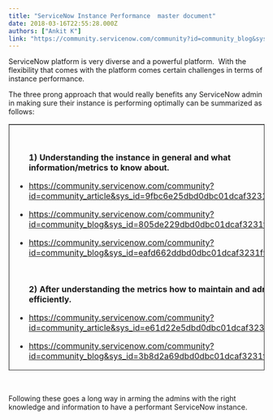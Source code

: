 ```yaml
---
title: "ServiceNow Instance Performance  master document"
date: 2018-03-16T22:55:28.000Z
authors: ["Ankit K"]
link: "https://community.servicenow.com/community?id=community_blog&sys_id=da050187dbb89380032a7a9e0f9619c4"
---
```

<p>ServiceNow platform is very diverse and a powerful platform.  With the flexibility that comes with the platform comes certain challenges in terms of instance performance.</p>
<p>The three prong approach that would really benefits any ServiceNow admin in making sure their instance is performing optimally can be summarized as follows: </p>
<div>
<table style="height: 486px;" title="" border="1" summary="" width="604" cellspacing="0" cellpadding="0"><tbody><tr><td>
<p> </p>
<p style="padding-left: 30px;"><strong>1) Understanding the instance in general and what information/metrics to know about.</strong> </p>
<ul style="padding-left: 30px;"><li><a href="community?id&#61;community_article&amp;sys_id&#61;9fbc6e25dbd0dbc01dcaf3231f961989" rel="nofollow">https://community.servicenow.com/community?id&#61;community_article&amp;sys_id&#61;9fbc6e25dbd0dbc01dcaf3231f961989</a> </li></ul>
<ul style="padding-left: 30px;"><li><a href="community?id&#61;community_blog&amp;sys_id&#61;805de229dbd0dbc01dcaf3231f961944" rel="nofollow">https://community.servicenow.com/community?id&#61;community_blog&amp;sys_id&#61;805de229dbd0dbc01dcaf3231f961944</a></li></ul>
<ul style="padding-left: 30px;"><li><a href="community?id&#61;community_blog&amp;sys_id&#61;eafd662ddbd0dbc01dcaf3231f9619e7" rel="nofollow">https://community.servicenow.com/community?id&#61;community_blog&amp;sys_id&#61;eafd662ddbd0dbc01dcaf3231f9619e7</a></li></ul>
<p>  </p>
<p style="padding-left: 30px;"><strong>2) After understanding the metrics how to maintain and administer it efficiently. </strong></p>
<ul style="padding-left: 30px;"><li><a href="community?id&#61;community_article&amp;sys_id&#61;e61d22e5dbd0dbc01dcaf3231f9619fd" rel="nofollow">https://community.servicenow.com/community?id&#61;community_article&amp;sys_id&#61;e61d22e5dbd0dbc01dcaf3231f9619fd</a></li></ul>
<ul style="padding-left: 30px;"><li><a href="community?id&#61;community_blog&amp;sys_id&#61;3b8d2a69dbd0dbc01dcaf3231f9619e4" rel="nofollow">https://community.servicenow.com/community?id&#61;community_blog&amp;sys_id&#61;3b8d2a69dbd0dbc01dcaf3231f9619e4</a></li></ul>
<p style="padding-left: 30px;"> </p>
<p style="padding-left: 30px;"><strong>3) The way ServiceNow efficiently uses MySQl database with the volume of data is tremendous. MySQl tuning thus is essential.</strong></p>
<ul style="padding-left: 30px;"><li><a href="community?id&#61;community_blog&amp;sys_id&#61;6b4da229dbd0dbc01dcaf3231f9619ad" rel="nofollow">https://community.servicenow.com/community?id&#61;community_blog&amp;sys_id&#61;6b4da229dbd0dbc01dcaf3231f9619ad</a></li></ul>
<ul style="padding-left: 30px;"><li><a href="community?id&#61;community_blog&amp;sys_id&#61;b8fca2a5dbd0dbc01dcaf3231f961903" rel="nofollow">https://community.servicenow.com/community?id&#61;community_blog&amp;sys_id&#61;b8fca2a5dbd0dbc01dcaf3231f961903</a></li></ul>
<ul style="padding-left: 30px;"><li> <a href="community?id&#61;community_article&amp;sys_id&#61;c35c2aa1dbd0dbc01dcaf3231f961972" rel="nofollow">https://community.servicenow.com/community?id&#61;community_article&amp;sys_id&#61;c35c2aa1dbd0dbc01dcaf3231f961972</a> </li></ul>
<ul style="padding-left: 30px;"><li><a href="community?id&#61;community_article&amp;sys_id&#61;0c3c6661dbd0dbc01dcaf3231f961947" rel="nofollow">https://community.servicenow.com/community?id&#61;community_article&amp;sys_id&#61;0c3c6661dbd0dbc01dcaf3231f961947</a> </li></ul>
</td></tr></tbody></table>
</div>
<p> </p>
<p>Following these goes a long way in arming the admins with the right knowledge and information to have a performant ServiceNow instance. </p>
<p> </p>